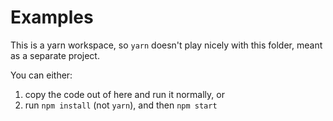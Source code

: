 # Examples

This is a yarn workspace, so `yarn` doesn't play nicely with this folder, meant as a separate project.

You can either:

1. copy the code out of here and run it normally, or
2. run `npm install` (not `yarn`), and then `npm start`